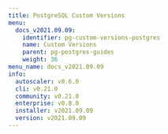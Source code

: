 ```yaml
---
title: PostgreSQL Custom Versions
menu:
  docs_v2021.09.09:
    identifier: pg-custom-versions-postgres
    name: Custom Versions
    parent: pg-postgres-guides
    weight: 36
menu_name: docs_v2021.09.09
info:
  autoscaler: v0.6.0
  cli: v0.21.0
  community: v0.21.0
  enterprise: v0.8.0
  installer: v2021.09.09
  version: v2021.09.09
---
```


